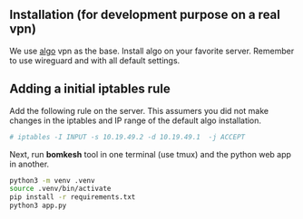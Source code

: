 ## Installation (for development purpose on a real vpn)

We use [algo](https://github.com/trailofbits/algo) vpn as the base.
Install algo on your favorite server. Remember to use wireguard and
with all default settings.


## Adding a initial iptables rule

Add the following rule on the server. This assumers you did not make
changes in the iptables and IP range of the default algo installation.

```bash
# iptables -I INPUT -s 10.19.49.2 -d 10.19.49.1  -j ACCEPT
```

Next, run **bomkesh** tool in one terminal (use tmux) and the python
web app in another.

```bash
python3 -m venv .venv
source .venv/bin/activate
pip install -r requirements.txt
python3 app.py
```
